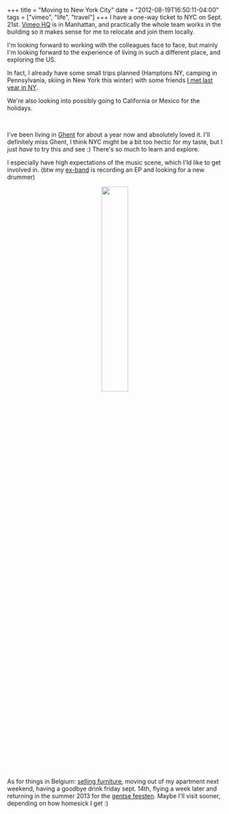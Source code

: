 +++
title = "Moving to New York City"
date = "2012-08-19T16:50:11-04:00"
tags = ["vimeo", "life", "travel"]
+++
I have a one-way ticket to NYC on Sept. 21st.  <a href="http://vimeo.com/about">Vimeo HQ</a> is in Manhattan, and practically the whole team works in the building so it makes sense for me to relocate and join them locally.

I'm looking forward to working with the colleagues face to face, but mainly I'm looking forward to the experience of living in such a different place, and exploring the US.

In fact, I already have some small trips planned (Hamptons NY, camping in Pennsylvania, skiing in New York this winter) with some friends <a href="/thailand_berlin_velocity_nyc_ghent_metal.html">I met last year in NY</a>.

We're also looking into possibly going to California or Mexico for the holidays.

<br/>

I've been living in <a href="http://en.wikipedia.org/wiki/Ghent">Ghent</a> for about a year now and absolutely loved it.  I'll definitely miss Ghent, I think NYC might be a bit too hectic for my taste, but I just <i>have</i> to try this and see :)  There's so much to learn and explore.

I especially have high expectations of the music scene, which I'ld like to get involved in. (btw my <a href="http://www.lightbulbinferno.com/">ex-band</a> is recording an EP and looking for a new drummer)

</p>

<center><img width="35%" src="/files/travel_documents_nyc.jpg"/></center>

<p>

As for things in Belgium: <a href="https://www.facebook.com/media/set/?set=a.10151066748715279.458359.627030278&type=3&l=1fa8adec26">selling furniture</a>, moving out of my apartment next weekend, having a goodbye drink friday sept. 14th, flying a week later and returning in the summer 2013 for the <a href="http://www.gentsefeesten.be/">gentse feesten</a>.  Maybe I'll visit sooner, depending on how homesick I get :)

</p>
